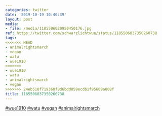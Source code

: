 ```yaml
---
categories: twitter
date: '2019-10-19 10:40:39'
layout: post
media:
- file: /media/1185506020950450176.jpg
ref: https://twitter.com/schwarzlichtwue/status/1185506037350260738
tags:
<<<<<<< HEAD
- animalrightsmarch
- vegan
- watu
- wue1910
=======
- wue1910
- watu
- animalrightsmarch
- vegan
>>>>>>> 24eb510f719360f8d6bdd059ecdb1f95609a008f
title: 1185506037350260738
---
```

[#wue1910](/t/wue1910) [#watu](/t/watu) [#vegan](/t/vegan) [#animalrightsmarch](/t/animalrightsmarch) 